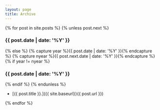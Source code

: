 ```yaml
---
layout: page
title: Archive
---
```




{% for post in site.posts %} {% unless post.next %}

### {{ post.date | date: '%Y' }}

{% else %} {% capture year %}{{ post.date | date: '%Y' }}{% endcapture %} {% capture nyear %}{{ post.next.date | date: '%Y' }}{% endcapture %} {% if year != nyear %}

### {{ post.date | date: '%Y' }}

{% endif %} {% endunless %}

* [{{ post.title }}.]({{ site.baseurl}}{{ post.url }})

{% endfor %}